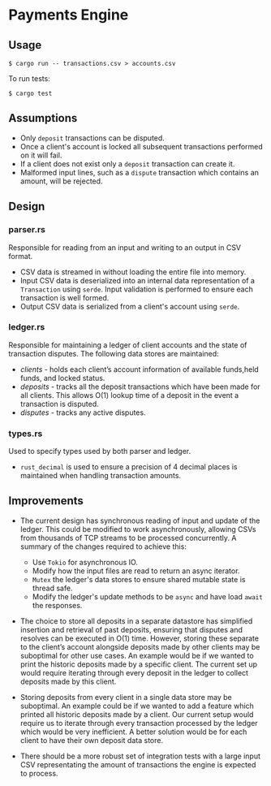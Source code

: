 # Payments Engine

## Usage

```
$ cargo run -- transactions.csv > accounts.csv
```

To run tests:
```
$ cargo test
```

## Assumptions

- Only `deposit` transactions can be disputed.
- Once a client's account is locked all subsequent transactions performed on it will fail.
- If a client does not exist only a `deposit` transaction can create it.
- Malformed input lines, such as a `dispute` transaction which contains an amount, will be rejected.  

## Design

### parser.rs
Responsible for reading from an input and writing to an output in CSV format.
- CSV data is streamed in without loading the entire file into memory. 
- Input CSV data is deserialized into an internal data representation of a `Transaction` using `serde`. Input validation is performed to ensure each transaction is well formed.
- Output CSV data is serialized from a client's account using `serde`.

### ledger.rs
Responsible for maintaining a ledger of client accounts and the state of transaction disputes. The following data stores are maintained: 
- *clients* - holds each client’s account information of available funds,held funds, and locked status.
- *deposits* - tracks all the deposit transactions which have been made for all clients. This allows O(1) lookup time of a deposit in the event a transaction is disputed.
- *disputes* - tracks any active disputes. 

### types.rs
Used to specify types used by both parser and ledger.
- `rust_decimal` is used to ensure a precision of 4 decimal places is maintained when handling transaction amounts.

## Improvements

- The current design has synchronous reading of input and update of the ledger. This could be modified to work asynchronously, allowing CSVs from thousands of TCP streams to be processed concurrently. A summary of the changes required to achieve this:
    - Use `Tokio` for asynchronous IO.
    - Modify how the input files are read to return an async iterator.
    - `Mutex` the ledger's data stores to ensure shared mutable state is thread safe.
    - Modify the ledger's update methods to be `async` and have load `await` the responses.

- The choice to store all deposits in a separate datastore has simplified insertion and retrieval of past deposits, ensuring that disputes and resolves can be executed in O(1) time. However, storing these separate to the client’s account alongside deposits made by other clients may be suboptimal for other use cases. An example would be if we wanted to print the historic deposits made by a specific client. The current set up would require iterating through every deposit in the ledger to collect deposits made by this client.

- Storing deposits from every client in a single data store may be suboptimal. An example could be if we wanted to add a feature which printed all historic deposits made by a client. Our current setup would require us to iterate through every transaction processed by the ledger which would be very inefficient. A better solution would be for each client to have their own deposit data store.

- There should be a more robust set of integration tests with a large input CSV representating the amount of transactions the engine is expected to process.
